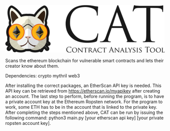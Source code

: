 ![alt text](https://github.com/noelkeijzer/CAT/blob/master/logo.png)

Scans the ethereum blockchain for vulnerable smart contracts and lets their creator know about them.

Dependencies:
crypto
mythril
web3

After installing the correct packages, an EtherScan API key is needed. This API key can be retrieved from https://etherscan.io/myapikey after creating an account. The last step to perform, before running the program, is to have a private account key at the Ethereum Ropsten network. For the program to work, some ETH has to be in the account that is linked to the private key. After completing the steps mentioned above, CAT can be run by issuing the following command: python3 main.py [your etherscan api key] [your private ropsten account key].
